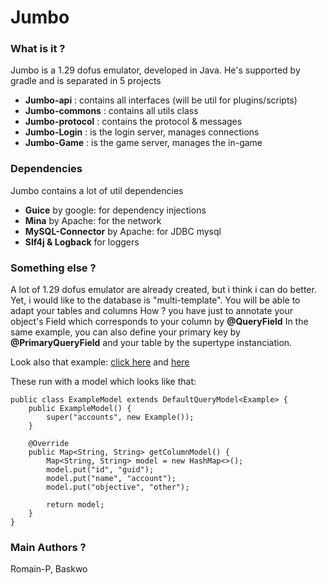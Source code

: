 Jumbo
==========

### What is it ?
Jumbo is a 1.29 dofus emulator, developed in Java.
He's supported by gradle and is separated in 5 projects

 * **Jumbo-api** : contains all interfaces (will be util for plugins/scripts)
 * **Jumbo-commons** : contains all utils class
 * **Jumbo-protocol** : contains the protocol & messages
 * **Jumbo-Login** : is the login server, manages connections
 * **Jumbo-Game** : is the game server, manages the in-game

### Dependencies

Jumbo contains a lot of util dependencies

 * **Guice** by google: for dependency injections
 * **Mina** by Apache: for the network
 * **MySQL-Connector** by Apache: for JDBC mysql
 * **Slf4j & Logback** for loggers

### Something else ?

A lot of 1.29 dofus emulator are already created, but i think i can do better.
Yet, i would like to the database is "multi-template". You will be able to adapt your tables and columns
How ? you have just to annotate your object's Field which corresponds to your column by **@QueryField**
In the same example, you can also define your primary key by **@PrimaryQueryField** and your table by the supertype instanciation.

Look also that example: [click here](https://github.com/Romain-P/Jumbo/blob/master/jumbo-login/src/main/java/org/jumbo/database/example/Example.java) and [here](https://github.com/Romain-P/Jumbo/blob/master/jumbo-login/src/main/java/org/jumbo/database/example/ExampleManager.java)

These run with a model which looks like that:

    public class ExampleModel extends DefaultQueryModel<Example> {
        public ExampleModel() {
            super("accounts", new Example());
        }

        @Override
        public Map<String, String> getColumnModel() {
            Map<String, String> model = new HashMap<>();
            model.put("id", "guid");
            model.put("name", "account");
            model.put("objective", "other");

            return model;
        }
    }

### Main Authors ?
Romain-P, Baskwo